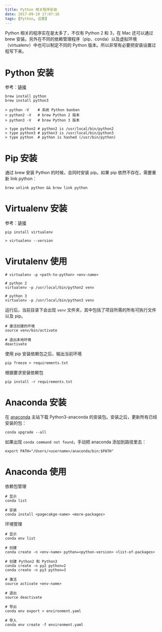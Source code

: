 ```yaml
---
title: Python 相关程序安装
date: 2017-09-10 17:07:16
tags: [Python, 设置]
---
```


Python 相关的程序实在是太多了，不仅有 Python 2 和 3，在 Mac 还可以通过 brew 安装。另外在不同的依赖管理程序（pip、conda）以及虚拟环境（virtualenv）中也可以制定不同的 Python 版本。所以非常有必要把安装设置过程写下来。

# Python 安装
参考：[链接](http://docs.python-guide.org/en/latest/starting/install/osx/)
```
brew install python
brew install python3

> python -V    # 系统 Python banben
> python2 -V   # brew Python 2 版本
> python3 -V   # brew Python 3 版本

> type python2 # python2 is /usr/local/bin/python2
> type python3 # python3 is /usr/local/bin/python3
> type python  # python is hashed (/usr/bin/python)
```

# Pip 安装
通过 brew 安装 Python 的时候，会同时安装 pip。如果 pip 依然不存在，需要重新 link python：
```
brew unlink python && brew link python
```

# Virtualenv 安装
参考：[链接](http://docs.python-guide.org/en/latest/dev/virtualenvs/#lower-level-virtualenv)
```
pip install virtualenv

> virtualenv --version
```

# Virutalenv 使用
```
# virtualenv -p <path-to-python> <env-name>

# python 2
virtualenv -p /usr/local/bin/python2 venv

# python 3
virtualenv -p /usr/local/bin/python3 venv
```

运行后，当前目录下会出现 `venv` 文件夹，其中包括了项目所需的所有可执行文件以及 pip。


```
# 激活创建的环境
source venv/bin/activate

# 退出本地环境
deactivate
```

使用 pip 安装依赖包之后，输出当前环境
```
pip freeze > requirements.txt
```

根据要求安装依赖包
```
pip install -r requirements.txt
```

# Anaconda 安装
在 [anaconda](https://www.anaconda.com/download/) 主站下载 Python3-anaconda 的安装包。安装之后，更新所有已经安装的包：
```
conda upgrade --all
```

如果出现 `conda command not found`，手动把 anaconda 添加到路径里去：
```
export PATH="/Users/<username>/anaconda/bin:$PATH"
```

# Anaconda 使用
依赖包管理
```
# 显示
conda list

# 安装
conda install <pagecakge-name> <more-packages>
```

环境管理
```
# 显示
conda env list

# 创建
conda create -n <env-name> python=<python-version> <list-of-packages>

# 创建 Python2 和 Python3
conda create -n py2 python=2
conda create -n py3 python=3

# 激活
source activate <env-name>

# 退出
source deactivate

# 导出
conda env export > environment.yaml

# 导入
conda env create -f environment.yaml
```

